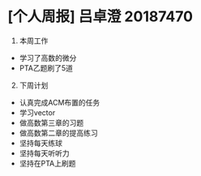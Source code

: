 # [个人周报] 吕卓澄 20187470
  1. 本周工作
  * 学习了高数的微分
  * PTA乙题刷了5道
  2. 下周计划
  * 认真完成ACM布置的任务
  * 学习vector
  * 做高数第三章的习题
  * 做高数第二章的提高练习
  * 坚持每天练球
  * 坚持每天听听力
  * 坚持在PTA上刷题
